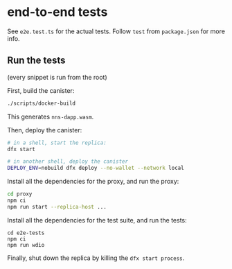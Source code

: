 # end-to-end tests

See `e2e.test.ts` for the actual tests. Follow `test` from `package.json` for
more info.


## Run the tests

(every snippet is run from the root)

First, build the canister:

``` bash
./scripts/docker-build
```

This generates `nns-dapp.wasm`.

Then, deploy the canister:

``` bash
# in a shell, start the replica:
dfx start

# in another shell, deploy the canister
DEPLOY_ENV=nobuild dfx deploy --no-wallet --network local
```


Install all the dependencies for the proxy, and run the proxy:

``` bash
cd proxy
npm ci
npm run start --replica-host ...
```

Install all the dependencies for the test suite, and run the tests:

```
cd e2e-tests
npm ci
npm run wdio
```

Finally, shut down the replica by killing the `dfx start process`.
